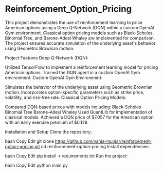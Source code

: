 # Reinforcement_Option_Pricing

This project demonstrates the use of reinforcement learning to price American options using a Deep Q-Network (DQN) within a custom OpenAI Gym environment. Classical option pricing models such as Black-Scholes, Binomial Tree, and Barone-Adesi Whaley are implemented for comparison. The project ensures accurate simulation of the underlying asset's behavior using Geometric Brownian motion.

Project Features
Deep Q-Network (DQN):

Utilized TensorFlow to implement a reinforcement learning model for pricing American options.
Trained the DQN agent in a custom OpenAI Gym environment.
Custom OpenAI Gym Environment:

Simulates the behavior of the underlying asset using Geometric Brownian motion.
Incorporates option-specific parameters such as strike price, volatility, and risk-free rate.
Classical Option Pricing Models:

Compared DQN-based prices with models including:
Black-Scholes
Binomial Tree
Barone-Adesi Whaley
Used QuantLib for implementation of classical models.
Achieved a DQN price of $7.057 for the American option with an early exercise premium of $0.129.


Installation and Setup
Clone the repository:

bash
Copy
Edit
git clone https://github.com/vania-munjar/reinforcement-option-pricing.git
cd reinforcement-option-pricing
Install dependencies:

bash
Copy
Edit
pip install -r requirements.txt
Run the project:

bash
Copy
Edit
python main.py

